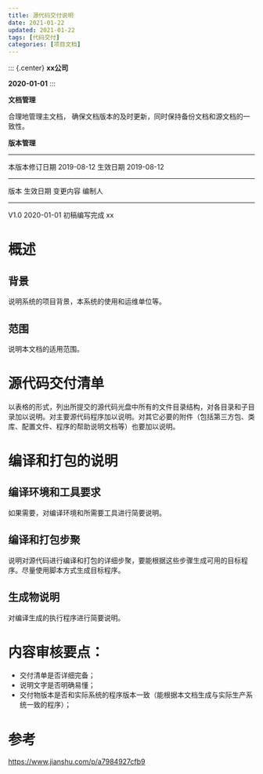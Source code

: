 ```yaml
---
title: 源代码交付说明
date: 2021-01-22
updated: 2021-01-22
tags: [代码交付]
categories: [项目文档]
---
```


::: {.center}
**xx公司**

**2020-01-01**
:::

**文档管理**

合理地管理主文档，
确保文档版本的及时更新，同时保持备份文档和源文档的一致性。

**版本管理**

  ---------------- ------------ ---------- ------------
  本版本修订日期   2019-08-12   生效日期   2019-08-12
  ---------------- ------------ ---------- ------------

  版本   生效日期     变更内容       编制人
  ------ ------------ -------------- --------
  V1.0   2020-01-01   初稿编写完成   xx

# 概述

## 背景

说明系统的项目背景，本系统的使用和运维单位等。

## 范围

说明本文档的适用范围。

# 源代码交付清单

以表格的形式，列出所提交的源代码光盘中所有的文件目录结构，对各目录和子目录加以说明。对主要源代码程序加以说明。对其它必要的附件（包括第三方包、类库、配置文件、程序的帮助说明文档等）也要加以说明。

# 编译和打包的说明

## 编译环境和工具要求

如果需要，对编译环境和所需要工具进行简要说明。

## 编译和打包步聚

说明对源代码进行编译和打包的详细步聚，要能根据这些步骤生成可用的目标程序。尽量使用脚本方式生成目标程序。

## 生成物说明

对编译生成的执行程序进行简要说明。

# 内容审核要点：

-   交付清单是否详细完备；
-   说明文字是否明确易懂；
-   交付物版本是否和实际系统的程序版本一致（能根据本文档生成与实际生产系统一致的程序）；

# 参考

<https://www.jianshu.com/p/a7984927cfb9>
